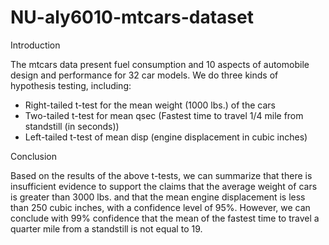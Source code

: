 # NU-aly6010-mtcars-dataset

Introduction

The mtcars data present fuel consumption and 10 aspects of automobile design and performance for 32 car models. We do three kinds of hypothesis testing, including:
- Right-tailed t-test for the mean weight (1000 lbs.) of the cars
- Two-tailed t-test for mean qsec (Fastest time to travel 1/4 mile from standstill (in seconds))
- Left-tailed t-test of mean disp (engine displacement in cubic inches)

Conclusion

Based on the results of the above t-tests, we can summarize that there is insufficient evidence to support the claims that the average weight of cars is greater than 3000 lbs. and that the mean engine displacement is less than 250 cubic inches, with a confidence level of 95%. However, we can conclude with 99% confidence that the mean of the fastest time to travel a quarter mile from a standstill is not equal to 19.
